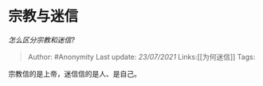 # 宗教与迷信
*怎么区分宗教和迷信?*

> Author: #Anonymity
> Last update: *23/07/2021*
> Links:[[为何迷信]]
> Tags:

宗教信的是上帝，迷信信的是人、是自己。
